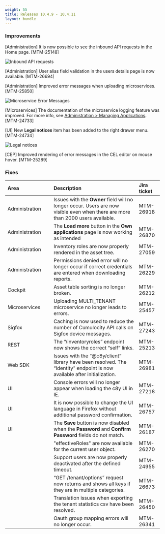 ```yaml
---
weight: 55
title: Releases 10.4.9 - 10.4.11
layout: bundle
---
```


### Improvements

[Administration] It is now possible to see the inbound API requests in the Home page. [MTM-25148]

![Inbound API requests](/guides/images/release-notes/inbound-api-requests.png)

[Administration] User alias field validation in the users details page is now available. [MTM-26694]

[Administration] Improved error messages when uploading microservices. [MTM-25850]

![Microservice Error Messages](/guides/images/release-notes/microservice-error-messages.png)

[Microservices] The documentation of the microservice logging feature was improved. For more info, see [Administration > Managing Applications](https://cumulocity.com/guides/users-guide/administration/#managing-applications). [MTM-24733]

[UI] New **Legal notices** item has been added to the right drawer menu. [MTM-24734]

![Legal notices](/guides/images/release-notes/legal-notices.png)

[CEP] Improved rendering of error messages in the CEL editor on mouse hover. [MTM-25289]

### Fixes

<table>
<colgroup><col width="150">
</colgroup><thead>
<tr>
<th style="text-align:left">Area</th>
<th style="text-align:left">Description</th>
<th style="text-align:left">Jira ticket</th>
</tr>
</thead>
<tbody>
<tr>
<td style="text-align:left">Administration</td>
<td style="text-align:left">Issues with the <strong>Owner</strong> field will no longer occur. Users are now visible even when there are more than 2000 users available.</td>
<td style="text-align:left">MTM-26918</td>
</tr>
<tr>
<td style="text-align:left">Administration</td>
<td style="text-align:left">The <strong>Load more</strong> button in the <strong>Own applications</strong> page is now working as intended</td>
<td style="text-align:left">MTM-26870</td>
</tr>
<tr>
<td style="text-align:left">Administration</td>
<td style="text-align:left">Inventory roles are now properly rendered in the asset tree.</td>
<td style="text-align:left">MTM-27059</td>
</tr>
<tr>
<td style="text-align:left">Administration</td>
<td style="text-align:left">Permissions denied error will no longer occur if correct credentials are entered when downloading reports.</td>
<td style="text-align:left">MTM-26229</td>
</tr>
<tr>
<td style="text-align:left">Cockpit</td>
<td style="text-align:left">Asset table sorting is no longer broken.</td>
<td>MTM-26212</td>
</tr>
<tr>
<td style="text-align:left">Microservices</td>
<td style="text-align:left">Uploading MULTI_TENANT microservice no longer leads to errors.</td>
<td style="text-align:left">MTM-25457</td>
</tr>
<tr>
<td style="text-align:left">Sigfox</td>
<td style="text-align:left">Caching is now used to reduce the number of Cumulocity API calls on Sigfox device messages.</td>
<td style="text-align:left">MTM-27243</td>
</tr>
<tr>
<td style="text-align:left">REST</td>
<td style="text-align:left">The “/inventoryroles” endpoint now shows the correct “self” links.</td>
<td style="text-align:left">MTM-25213</td>
</tr>
<tr>
<td style="text-align:left">Web SDK</td>
<td style="text-align:left">Issues with the “@c8y/client” library have been resolved. The “Identity” endpoint is now available after initialization.</td>
<td style="text-align:left">MTM-26981</td>
</tr>
<tr>
<td style="text-align:left">UI</td>
<td style="text-align:left">Console errors will no longer appear when loading the c8y UI in IE.</td>
<td style="text-align:left">MTM-27218</td>
</tr>
<tr>
<td style="text-align:left">UI</td>
<td style="text-align:left">It is now possible to change the UI language in Firefox without additional password confirmation.</td>
<td style="text-align:left">MTM-26757</td>
</tr>
<tr>
<td style="text-align:left">UI</td>
<td style="text-align:left">The <strong>Save</strong> button is now disabled when the <strong>Password</strong> and <strong>Confirm Password</strong> fields do not match.</td>
<td style="text-align:left">MTM-26187</td>
</tr>
<tr>
<td style="text-align:left"></td>
<td style="text-align:left">"effectiveRoles" are now available for the current user object.</td>
<td style="text-align:left">MTM-26270</td>
</tr>
<tr>
<td style="text-align:left"></td>
<td style="text-align:left">Support users are now properly deactivated after the defined timeout.</td>
<td style="text-align:left">MTM-24955</td>
</tr>
<tr>
<td style="text-align:left"></td>
<td style="text-align:left">“GET /tenant/options” request now returns and shows all keys if they are in multiple categories.</td>
<td style="text-align:left">MTM-26673</td>
</tr>
<tr>
<td style="text-align:left"></td>
<td style="text-align:left">Translation issues when exporting the tenant statistics csv have been resolved.</td>
<td style="text-align:left">MTM-26450</td>
</tr>
<tr>
<td style="text-align:left"></td>
<td style="text-align:left">Oauth group mapping errors will no longer occur.</td>
<td style="text-align:left">MTM-26341</td>
</tr>
</tbody>
</table>



